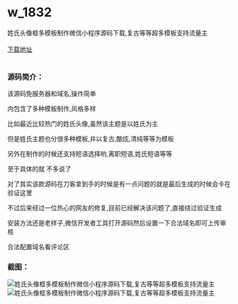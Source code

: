 # w_1832
姓氏头像框多模板制作微信小程序源码下载,复古等等超多模板支持流量主
<br/></br>
[下载地址](https://www.uuid2.com/1832.html "下载地址")
<br/></br>
<h3>源码简介：</h3>
<p>该源码免服务器和域名,操作简单<p>
<p>内包含了多种模板制作,风格多样<p>
<p>比如最近比较热门的姓氏头像,虽然该主题是以姓氏为主<p>
<p>但是姓氏主题也分很多种模板,并以复古,酷炫,清纯等等为模板<p>
<p>另外在制作的时候还支持短语选择哟,离职短语,姓氏短语等等<p>
<p>至于具体的就 不多说了<p>
<p>对了其实该款源码在刀客拿到手的时候是有一点问题的就是最后生成的时候会卡在验证这里<p>
<p>不过后来经过一位热心的网友的修复,目前已经解决该问题了,直接绕过验证生成<p>
<p>安装方法还是老样子,微信开发者工具打开源码然后设置一下合法域名即可上传审核<p>
<p>合法配置域名看评论区<p>
<h3>截图：</h3>
<img src="https://www.uuid2.com/wp-content/uploads/img/202111/bbc68ae974.jpg" alt="姓氏头像框多模板制作微信小程序源码下载,复古等等超多模板支持流量主"><img src="https://www.uuid2.com/wp-content/uploads/img/202111/1a69d79672.png" alt="姓氏头像框多模板制作微信小程序源码下载,复古等等超多模板支持流量主">

